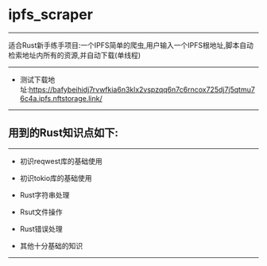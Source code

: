 # ipfs_scraper

***
适合Rust新手练手项目:一个IPFS简单的爬虫,用户输入一个IPFS根地址,脚本自动检索地址内所有的资源,并自动下载(单线程)
***

* 测试下载地址:https://bafybeihidj7rvwfkia6n3klx2vspzqq6n7c6rncox725dj7j5qtmu76c4a.ipfs.nftstorage.link/

***

## 用到的Rust知识点如下:

***
* 初识reqwest库的基础使用

* 初识tokio库的基础使用

* Rust字符串处理

* Rsut文件操作

* Rust错误处理

* 其他十分基础的知识
***
